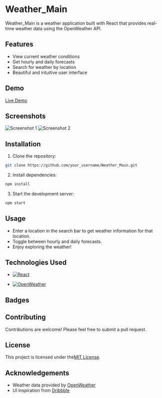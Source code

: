 
# Weather_Main

Weather_Main is a weather application built with React that provides real-time weather data using the OpenWeather API.

## Features

- View current weather conditions
- Get hourly and daily forecasts
- Search for weather by location
- Beautiful and intuitive user interface

## Demo

[Live Demo](link_to_live_demo)

## Screenshots

![Screenshot 1](link_to_screenshot1.png)
![Screenshot 2](link_to_screenshot2.png)

## Installation

1. Clone the repository:

```bash
git clone https://github.com/your_username/Weather_Main.git
```

2. Install dependencies:

```bash
npm install
```

3. Start the development server:

```bash
npm start
```

## Usage

- Enter a location in the search bar to get weather information for that location.
- Toggle between hourly and daily forecasts.
- Enjoy exploring the weather!

## Technologies Used

- [![React](https://img.shields.io/badge/React-v17.0.2-blue.svg)](https://reactjs.org/)

- [![OpenWeather](https://img.shields.io/badge/Weather%20data-OpenWeather-yellow)](https://openweathermap.org/)


## Badges


## Contributing

Contributions are welcome! Please feel free to submit a pull request.

## License

This project is licensed under the[MIT License](https://opensource.org/licenses/MIT).

## Acknowledgements

- Weather data provided by [OpenWeather](https://openweathermap.org/)
- UI inspiration from [Dribbble](https://dribbble.com/)
